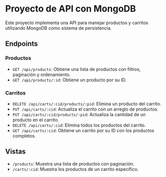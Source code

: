 # Proyecto de API con MongoDB

Este proyecto implementa una API para manejar productos y carritos utilizando MongoDB como sistema de persistencia.


## Endpoints

### Productos

- `GET /api/products`: Obtiene una lista de productos con filtros, paginación y ordenamiento.
- `GET /api/products/:id`: Obtiene un producto por su ID.

### Carritos

- `DELETE /api/carts/:cid/products/:pid`: Elimina un producto del carrito.
- `PUT /api/carts/:cid`: Actualiza el carrito con un arreglo de productos.
- `PUT /api/carts/:cid/products/:pid`: Actualiza la cantidad de un producto en el carrito.
- `DELETE /api/carts/:cid`: Elimina todos los productos del carrito.
- `GET /api/carts/:cid`: Obtiene un carrito por su ID con los productos completos.

## Vistas

- `/products`: Muestra una lista de productos con paginación.
- `/carts/:cid`: Muestra los productos de un carrito específico.